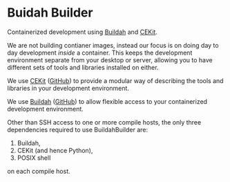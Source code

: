 # Buidah Builder

Containerized development using [Buildah](https://buildah.io/) and 
[CEKit](https://cekit.io/).

We are not building contianer images, instead our focus is on doing day to 
day development *inside* a container. This keeps the development 
environment separate from your desktop or server, allowing you to have 
different sets of tools and libraries installed on either. 

We use [CEKit](https://cekit.io/) 
([GitHub](https://github.com/cekit/cekit)) to provide a modular way of 
describing the tools and libraries in your development environment. 

We use [Buildah](https://buildah.io/) 
([GitHub](https://github.com/containers/buildah)) to allow flexible access 
to your containerized development environment. 

Other than SSH access to one or more compile hosts, the only three
dependencies required to use BuildahBuilder are: 

1. Buildah,
2. CEKit (and hence Python),
3. POSIX shell

on each compile host.

